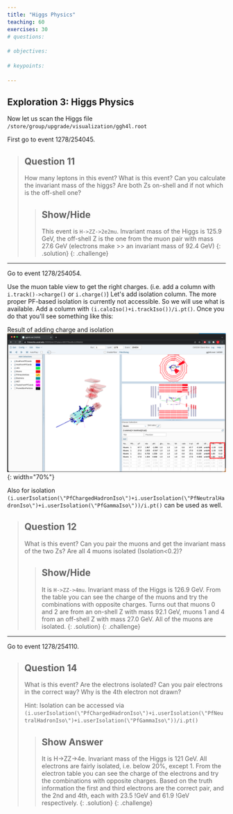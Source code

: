 ```yaml
---
title: "Higgs Physics"
teaching: 60
exercises: 30
# questions:

# objectives:

# keypoints:

---
```


## Exploration 3: Higgs Physics

Now let us scan the Higgs file
`/store/group/upgrade/visualization/ggh4l.root`

First go to event 1278/254045.

> ## Question 11
>  How many leptons in this event? What is this event? Can you calculate the invariant mass of the higgs? Are both Zs on-shell and
> if not which is the off-shell one?
> > ## Show/Hide
> > This event is `H->ZZ->2e2mu`. Invariant mass of the Higgs is 125.9 GeV, the off-shell Z is the one from the muon pair with mass 27.6 GeV (electrons make >> an invariant mass of 92.4 GeV)
> {: .solution}
{: .challenge}


------------------------------------------------------------

Go to event 1278/254054.

Use the muon table view to get the right charges. (i.e. add a column
with `i.track()->charge()` or `i.charge()`) Let\'s add isolation column.
The more proper PF-based isolation is currently not accessible. So we
will use what is available. Add a column with
`(i.caloIso()+i.trackIso())/i.pt()`. Once you do that you\'ll see
something like this:

Result of adding charge and isolation
![fireworksweb_15](../fig/fireworksweb_15.png){: width="70%"}

Also for isolation
`(i.userIsolation(\"PfChargedHadronIso\")+i.userIsolation(\"PfNeutralHadronIso\")+i.userIsolation(\"PfGammaIso\"))/i.pt()`
can be used as well.
> ## Question 12
>  What is this event? Can you pair the muons and get the invariant mass of the two Zs? Are all 4 muons isolated (Isolation\<0.2)?
> > ## Show/Hide
> > It is `H->ZZ->4mu`. Invariant mass of the Higgs is 126.9 GeV. From the table you can see the charge of the muons and try the combinations with
> > opposite charges. Turns out that muons 0 and 2 are from an on-shell Z with mass 92.1 GeV, muons 1 and 4 from an off-shell Z with mass 27.0 GeV. All of the muons are isolated.
> {: .solution}
{: .challenge}
-----------------------------------------------------

Go to event 1278/254110.
> ## Question 14
>  What is this event? Are the electrons isolated? Can you pair electrons in the correct way? Why is
> the 4th electron not drawn?
>
> Hint: Isolation can be accessed via
> `(i.userIsolation(\"PfChargedHadronIso\")+i.userIsolation(\"PfNeutralHadronIso\")+i.userIsolation(\"PfGammaIso\"))/i.pt()`
>
>> ## Show Answer
>> It is H->ZZ->4e. Invariant mass of the Higgs is 121 GeV. All electrons are fairly isolated, i.e. below 20%, except 1. From the electron table you can see the
>> charge of the electrons and try the combinations with opposite charges. Based on the truth information the first and third electrons are the correct pair, and the 2nd and 4th, each with 23.5 !GeV and 61.9 !GeV respectively.
> {: .solution}
{: .challenge}
